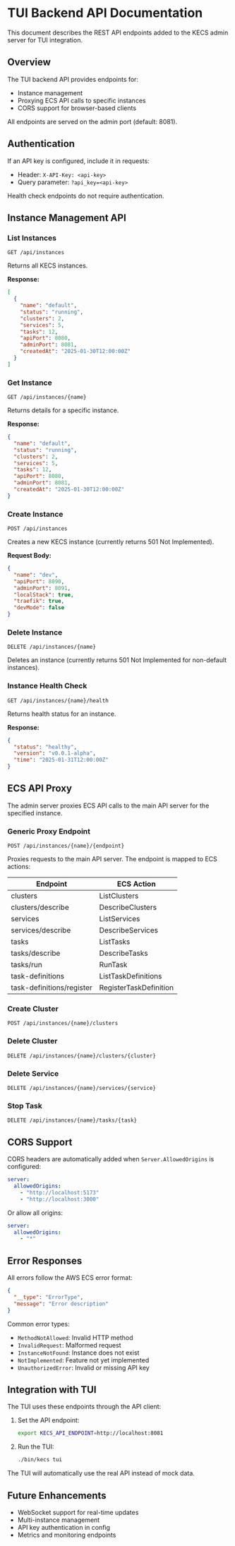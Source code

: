 # TUI Backend API Documentation

This document describes the REST API endpoints added to the KECS admin server for TUI integration.

## Overview

The TUI backend API provides endpoints for:
- Instance management
- Proxying ECS API calls to specific instances
- CORS support for browser-based clients

All endpoints are served on the admin port (default: 8081).

## Authentication

If an API key is configured, include it in requests:
- Header: `X-API-Key: <api-key>`
- Query parameter: `?api_key=<api-key>`

Health check endpoints do not require authentication.

## Instance Management API

### List Instances
```
GET /api/instances
```

Returns all KECS instances.

**Response:**
```json
[
  {
    "name": "default",
    "status": "running",
    "clusters": 2,
    "services": 5,
    "tasks": 12,
    "apiPort": 8080,
    "adminPort": 8081,
    "createdAt": "2025-01-30T12:00:00Z"
  }
]
```

### Get Instance
```
GET /api/instances/{name}
```

Returns details for a specific instance.

**Response:**
```json
{
  "name": "default",
  "status": "running",
  "clusters": 2,
  "services": 5,
  "tasks": 12,
  "apiPort": 8080,
  "adminPort": 8081,
  "createdAt": "2025-01-30T12:00:00Z"
}
```

### Create Instance
```
POST /api/instances
```

Creates a new KECS instance (currently returns 501 Not Implemented).

**Request Body:**
```json
{
  "name": "dev",
  "apiPort": 8090,
  "adminPort": 8091,
  "localStack": true,
  "traefik": true,
  "devMode": false
}
```

### Delete Instance
```
DELETE /api/instances/{name}
```

Deletes an instance (currently returns 501 Not Implemented for non-default instances).

### Instance Health Check
```
GET /api/instances/{name}/health
```

Returns health status for an instance.

**Response:**
```json
{
  "status": "healthy",
  "version": "v0.0.1-alpha",
  "time": "2025-01-31T12:00:00Z"
}
```

## ECS API Proxy

The admin server proxies ECS API calls to the main API server for the specified instance.

### Generic Proxy Endpoint
```
POST /api/instances/{name}/{endpoint}
```

Proxies requests to the main API server. The endpoint is mapped to ECS actions:

| Endpoint | ECS Action |
|----------|------------|
| clusters | ListClusters |
| clusters/describe | DescribeClusters |
| services | ListServices |
| services/describe | DescribeServices |
| tasks | ListTasks |
| tasks/describe | DescribeTasks |
| tasks/run | RunTask |
| task-definitions | ListTaskDefinitions |
| task-definitions/register | RegisterTaskDefinition |

### Create Cluster
```
POST /api/instances/{name}/clusters
```

### Delete Cluster
```
DELETE /api/instances/{name}/clusters/{cluster}
```

### Delete Service
```
DELETE /api/instances/{name}/services/{service}
```

### Stop Task
```
DELETE /api/instances/{name}/tasks/{task}
```

## CORS Support

CORS headers are automatically added when `Server.AllowedOrigins` is configured:

```yaml
server:
  allowedOrigins:
    - "http://localhost:5173"
    - "http://localhost:3000"
```

Or allow all origins:
```yaml
server:
  allowedOrigins:
    - "*"
```

## Error Responses

All errors follow the AWS ECS error format:

```json
{
  "__type": "ErrorType",
  "message": "Error description"
}
```

Common error types:
- `MethodNotAllowed`: Invalid HTTP method
- `InvalidRequest`: Malformed request
- `InstanceNotFound`: Instance does not exist
- `NotImplemented`: Feature not yet implemented
- `UnauthorizedError`: Invalid or missing API key

## Integration with TUI

The TUI uses these endpoints through the API client:

1. Set the API endpoint:
   ```bash
   export KECS_API_ENDPOINT=http://localhost:8081
   ```

2. Run the TUI:
   ```bash
   ./bin/kecs tui
   ```

The TUI will automatically use the real API instead of mock data.

## Future Enhancements

- WebSocket support for real-time updates
- Multi-instance management
- API key authentication in config
- Metrics and monitoring endpoints